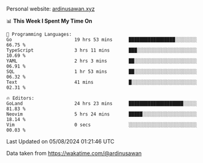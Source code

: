 Personal website: [ardinusawan.xyz](https://ardinusawan.xyz)

<!--START_SECTION:waka-->
📊 **This Week I Spent My Time On** 

```text
💬 Programming Languages: 
Go                       19 hrs 53 mins      █████████████████░░░░░░░░   66.75 % 
TypeScript               3 hrs 11 mins       ███░░░░░░░░░░░░░░░░░░░░░░   10.69 % 
YAML                     2 hrs 3 mins        ██░░░░░░░░░░░░░░░░░░░░░░░   06.91 % 
SQL                      1 hr 53 mins        ██░░░░░░░░░░░░░░░░░░░░░░░   06.32 % 
Text                     41 mins             █░░░░░░░░░░░░░░░░░░░░░░░░   02.31 % 

🔥 Editors: 
GoLand                   24 hrs 23 mins      ████████████████████░░░░░   81.83 % 
Neovim                   5 hrs 24 mins       █████░░░░░░░░░░░░░░░░░░░░   18.14 % 
Vim                      0 secs              ░░░░░░░░░░░░░░░░░░░░░░░░░   00.03 % 
```


 Last Updated on 05/08/2024 01:21:46 UTC
<!--END_SECTION:waka-->
Data taken from https://wakatime.com/@ardinusawan
